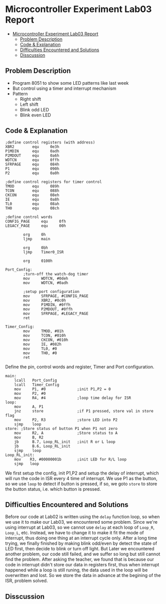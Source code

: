 # Microcontroller Experiment Lab03 Report
- [Microcontroller Experiment Lab03 Report](#microcontroller-experiment-lab03-report)
  - [Problem Description](#problem-description)
  - [Code \& Explanation](#code--explanation)
  - [Difficulties Encountered and Solutions](#difficulties-encountered-and-solutions)
  - [Disscussion](#disscussion)
## Problem Description
+ Program 8051 to show some LED patterns like last week
+ But control using a timer and interrupt mechanism
+ Pattern
  * Right shift
  * Left shift
  * Blink odd LED
  * Blink even LED

<div style="break-after: page; page-break-after: always;"></div>

## Code & Explanation
```arm
;define control registers (with address)
XBR2		equ		0e3h
P1MDIN		equ		0adh
P2MDOUT		equ		0a6h
WDTCN		equ		0ffh
SFRPAGE		equ		084h
P1			equ		090h
P2			equ		0a0h

;define control registers for timer control
TMOD		equ		089h
TCON		equ		088h
CKCON		equ		08eh
IE			equ		0a8h
TL0			equ		08ah
TH0			equ		08ch

;define control words
CONFIG_PAGE		equ		0fh
LEGACY_PAGE		equ		00h

		org		0h
		ljmp	main

		org		0bh
		ljmp	Timer0_ISR

		org		0100h

Port_Config:
		;turn-off the watch-dog timer
		mov		WDTCN, #0deh
		mov		WDTCN, #0adh

		;setup port configuration
		mov		SFRPAGE, #CONFIG_PAGE
		mov		XBR2, #0c0h
		mov		P1MDIN, #0ffh
		mov		P2MDOUT, #0ffh
		mov		SFRPAGE, #LEGACY_PAGE
		ret

Timer_Config:
		mov		TMOD, #01h
		mov		TCON, #010h
		mov		CKCON, #010h
		mov		IE, #082h
		mov		TL0, #0
		mov		TH0, #0
		ret
```
Define the pin, control words and register, Timer and Port configuration.
```arm
main:
    lcall	Port_Config
    lcall	Timer_Config
    mov     P1, #0              ;init P1,P2 = 0
    mov     P2, #0
    mov     R4, #4              ;loop time delay for ISR
loop:	
    mov	    A, P1
    jnz     store               ;if P1 pressed, store val in store flag
    mov     P2, R3              ;store LED into P2
    sjmp	loop
store: ;Store status of button P1 when P1 not zero
    mov     R2, A               ;Store status to A
    mov     B, R2
    jb      B.7, Loop_RL_init   ;init R or L loop
    jb      B.6, Loop_RL_init
    sjmp    loop
Loop_RL_init:
    mov    R3, #00000001b       ;init LED for R/L loop
    sjmp   loop
```
We first setup the config, init P1,P2 and setup the delay of interrupt, which will run the code in ISR every 4 time of interrupt. We use P1 as the button, so we use `loop` to detect if button is pressed, if so, we goto `store` to store the button status, i.e. which button is pressed.
[](.png)
<div style="break-after: page; page-break-after: always;"></div>

## Difficulties Encountered and Solutions
Before our code at Lab02 is written using the `delay` function loop, so when we use it to make our Lab03, we encountered some problem. Since we're using interrupt at Lab03, so we cannot use `delay` at each loop of `Loop_R`, `Loop_L`, etc. Instead, we have to change it to make it fit the mode of interrupt, thus doing one thing at an interrupt cycle only. After a long time trying, we finally finished by making blink odd/even by detect the state of LED first, then decide to blink or turn off light.
But Later we encountered another problem, our code still failed, and we suffer so long but still cannot find the problem. After asking the teacher, we found that is because our code in interrupt didn't store our data in registers first, thus when interrupt happened while a loop is still runing, the data used in the loop will be overwritten and lost. So we store the data in advance at the begining of the ISR, problem solved.
## Disscussion

